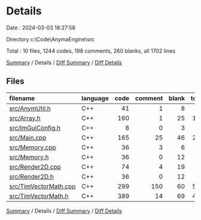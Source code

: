# Details

Date : 2024-03-03 18:27:58

Directory c:\\Code\\AnymaEngine\\src

Total : 10 files,  1244 codes, 198 comments, 260 blanks, all 1702 lines

[Summary](results.md) / Details / [Diff Summary](diff.md) / [Diff Details](diff-details.md)

## Files
| filename | language | code | comment | blank | total |
| :--- | :--- | ---: | ---: | ---: | ---: |
| [src/AnymUtil.h](/src/AnymUtil.h) | C++ | 41 | 1 | 8 | 50 |
| [src/Array.h](/src/Array.h) | C++ | 160 | 1 | 25 | 186 |
| [src/ImGuiConfig.h](/src/ImGuiConfig.h) | C++ | 8 | 0 | 3 | 11 |
| [src/Main.cpp](/src/Main.cpp) | C++ | 165 | 25 | 46 | 236 |
| [src/Memory.cpp](/src/Memory.cpp) | C++ | 36 | 3 | 6 | 45 |
| [src/Memory.h](/src/Memory.h) | C++ | 36 | 0 | 12 | 48 |
| [src/Render2D.cpp](/src/Render2D.cpp) | C++ | 74 | 4 | 19 | 97 |
| [src/Render2D.h](/src/Render2D.h) | C++ | 36 | 0 | 12 | 48 |
| [src/TimVectorMath.cpp](/src/TimVectorMath.cpp) | C++ | 299 | 150 | 60 | 509 |
| [src/TimVectorMath.h](/src/TimVectorMath.h) | C++ | 389 | 14 | 69 | 472 |

[Summary](results.md) / Details / [Diff Summary](diff.md) / [Diff Details](diff-details.md)